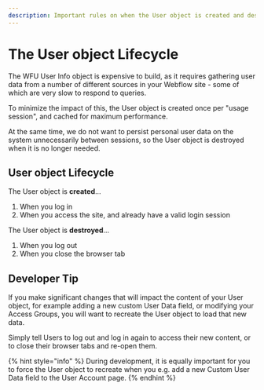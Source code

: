 ```yaml
---
description: Important rules on when the User object is created and destroyed
---
```


# The User object Lifecycle

The WFU User Info object is expensive to build, as it requires gathering user data from a number of different sources in your Webflow site - some of which are very slow to respond to queries.

To minimize the impact of this, the User object is created once per "usage session", and cached for maximum performance.

At the same time, we do not want to persist personal user data on the system unnecessarily between sessions, so the User object is destroyed when it is no longer needed.&#x20;

## User object Lifecycle

The User object is **created**...

1. When you log in
2. When you access the site, and already have a valid login session

The User object is **destroyed**...

1. When you log out
2. When you close the browser tab

## Developer Tip

If you make significant changes that will impact the content of your User object, for example adding a new custom User Data field, or modifying your Access Groups, you will want to recreate the User object to load that new data.

Simply tell Users to log out and log in again to access their new content, or to close their browser tabs and re-open them.&#x20;

{% hint style="info" %}
During development, it is equally important for you to force the User object to recreate when you e.g. add a new Custom User Data field to the User Account page.
{% endhint %}



